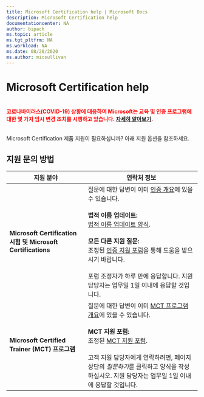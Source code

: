 ```yaml
---
title: Microsoft Certification help | Microsoft Docs
description: Microsoft Certification help
documentationcenter: NA
author: bipach
ms.topic: article
ms.tgt_pltfrm: NA
ms.workload: NA
ms.date: 08/20/2020
ms.author: micsullivan
---
```

# Microsoft Certification help

<div style='color&#58; red;'><strong><font color="red"><br/>코로나바이러스(COVID-19) 상황에 대응하여 Microsoft는 교육 및 인증 프로그램에 대한 몇 가지 임시 변경 조치를 시행하고 있습니다. <a href='/learn/certifications/posts/an-important-update-on-microsoft-training-and-certification'>자세히 알아보기</a>.</font></strong><br/><br/></div>

Microsoft Certification 제품 지원이 필요하십니까? 아래 지원 옵션을 참조하세요.

## 지원 문의 방법

| 지원 분야 | 연락처 정보 |
| ------------- | --- |
| **Microsoft Certification 시험 및 Microsoft Certifications** | 질문에 대한 답변이 이미 [인증 개요](/learn/certifications/)에 있을 수 있습니다. <br/><br/>  **법적 이름 업데이트:** <br/>[법적 이름 업데이트 양식](https://aka.ms/MSCertificationLegalNamechange).<br/><br/>  **모든 다른 지원 질문:** <br/>조정된 [인증 지원 포럼](https://aka.ms/MCPForum)을 통해 도움을 받으시기 바랍니다.<br/><br/> 포럼 조정자가 하루 만에 응답합니다.  지원 담당자는 업무일 1일 이내에 응답할 것입니다. |
| **Microsoft Certified Trainer (MCT) 프로그램** | 질문에 대한 답변이 이미 [MCT 프로그램 개요](/learn/certifications/mct-certification)에 있을 수 있습니다. <br/><br/> **MCT 지원 포럼:** <br/> 조정된 [MCT 지원 포럼](https://aka.ms/MCTForum).<br/><br/> 고객 지원 담당자에게 연락하려면, 페이지 상단의 *질문하기*를 클릭하고 양식을 작성하십시오.  지원 담당자는 업무일 1일 이내에 응답할 것입니다. |